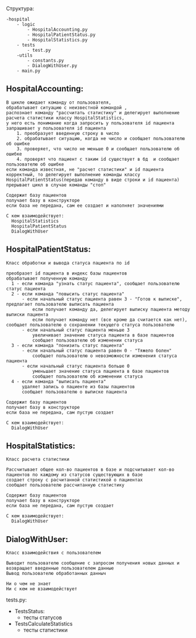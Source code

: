 

Структура:

    -hospital 
        - logic
            - HospitalAccounting.py
            - HospitalPatientStatus.py
            - HospitalStatistics.py
        - tests
            - test.py
        -utils
            - constants.py
            - DialogWithUser.py
        - main.py

## HospitalAccounting:
    В цикле ожидает команду от пользователя, 
    обрабатывает ситуацию с неизвестной командой , 
    распознает команду "рассчитать статистику" и делегирует выполнение расчета статистики классу HospitalStatistics,
    у него есть понимание когда запросить у пользователя id пациента
    запрашивает у пользователя id пациента
        1. преобразует введенную строку в число 
        2. обрабатывает ситуацию, когда не число и сообщает пользователю об ошибке
        3. проверяет, что число не меньше 0 и сообщает пользователю об ошибке
        4. проверят что пациент с таким id существует в бд  и сообщает пользователю об ошибке
    если команда известная, не "расчет статистики" и id пациента корректный, то делегирует выполнение команды классу HospitalPatientStatus(передав команду в виде строки и id пациента)
    прерывает цикл в случае команды "стоп" 

    Содержит базу пациентов
    получает базу в конструкторе 
    если база не передана, сам ее создает и наполняет значениями

    С кем взаимодействует:
      HospitalStatistics
      HospitalPatientStatus
      DialogWithUser


## HospitalPatientStatus:

    Класс обработки и вывода статуса пациента по id 

    преобразет id пациента в индекс базы пациентов
    обрабатывает полученную команду 
      1 - если команда "узнать статус пациента", сообщает пользователю статус пациента 
      2 - если команда "повысить статус пациента"
          - если начальный статус пациента равен 3 - "Готов к выписке", предлагает пользователю выписать пациента
              если получает команду да, делегирует выписку пациента методу выписки пациента
              если получает команду нет (все кроме да считается как нет), сообщает пользователю о сохранении текущего статуса пользователю
          - если начальный статус пациента меньше 3 
              увеличивает значение статуса пациента в базе пациентов 
              сообщает пользователю об изменении статуса
      3 - если команда "понизить статус пациента"
          - если начальный статус пациента равен 0 - "Тяжело болен"
              сообщает пользователю о невозможности изменения статуса пациента
          - если начальный статус пациента больше 0 
              уменьшает значение статуса пациента в базе пациентов 
              сообщает пользователю об изменении статуса
      4 - если команда "выписать пациента"
          удаляет запись о пациенте из базы пациентов 
          сообщает пользователю о выписке пациента 

    Содержит базу пациентов
    получает базу в конструкторе 
    если база не передана, сам пустую создает 

    С кем взаимодействует:
      DialogWithUser



## HospitalStatistics:
    Класс расчета статистики 

    Рассчитывает общее кол-во пациентов в базе и подсчитывает кол-во пациентов по каждому из статусов существующих в базе 
    создает строку с расчитанной статистикой о пациентах
    сообщает пользователю рассчитанную статистику 

    Содержит базу пациентов
    получает базу в конструкторе 
    если база не передана, сам пустую создает 

    С кем взаимодействует:
      DialogWithUser

## DialogWithUser:

    Класс взаимодействия с пользователем 

    Выводит пользователю сообщение с запросом получения новых данных и возвращает введенные пользователем данные 
    Вывод пользователю обработанных данныч 

    Ни о чем не знает 
    Ни с кем не взаимодействует 


tests.py:
- TestsStatus: 
  - тесты статусов
- TestsCalculateStatistics
  - тесты статистики 